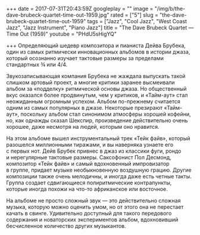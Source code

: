 +++
date = 2017-07-31T20:43:59Z
googleplay = ""
image = "/img/b/the-dave-brubeck-quartet-time-out-1959.jpg"
rated = ["5"]
slug = "the-dave-brubeck-quartet-time-out-1959"
tags = ["Jazz", "Cool Jazz", "West Coast Jazz", "Jazz Instrument", "Piano Jazz"]
title = "The Dave Brubeck Quartet — Time Out (1959)"
youtube = "PHdU5sHigYQ"

+++
Определяющий шедевр композитора и пианиста Дейва Брубека, один из самых ритмически инновационных альбомов в истории джаза, который осознанно изучает тактовые размеры за пределами стандартных ¾ или 4/4.

Звукозаписывающая компания Брубека не жаждала выпускать такой слишком артовый проект, а многие критики заранее высмеивали альбом за «подделку» ритмической основы джаза. Но общественный вкус оказался более продвинутым, чем у критиков, и «Тайм-аут» стал неожиданным огромным успехом. Альбом по-прежнему считается одним из самых популярных в джазе. Некоторые презирают «Тайм-аут», поскольку альбом стал синонимом атмосферы хорошей кофейни, но, как однажды сказал Шекспир, произведение действительно очень хорошее, даже несмотря на людей, которым оно нравится.

На этом альбоме вышел инструментальный трек «Тейк файв», который разошелся миллионными тиражами, и вы наверняка узнаете его с первых нот. Дейв Брубек привнес в джаз из классики фуги, рондо и нерегулярные тактовые размеры. Саксофонист Пол Десмонд, композитор «Тейк файв» и самый вдохновенный импровизатор в группе, придает музыке необыкновенную воздушную грацию. Другие композиции также очень мелодичны, и иногда даже есть четные такты. Группа создает сдвигающиеся полиритмические контрапункты, которые иногда похожи на что-то африканское или восточное.

На альбоме не просто сложный звук — это действительно сложная музыка, которую можно оценить умом, но от этого она не перестает качать в свинге. Удивительно доступный для такого передового содержания и новаторских экспериментов альбом, вдохновивший бесчисленное количество других музыкантов.
